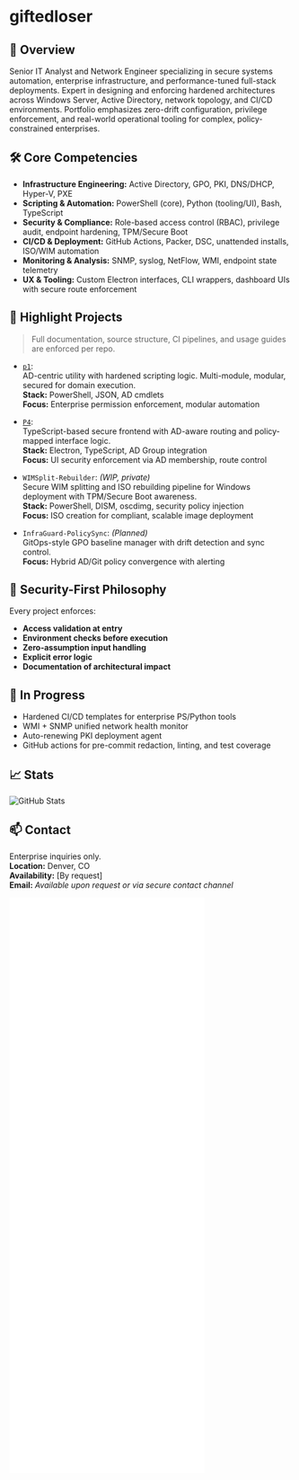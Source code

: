 # giftedloser

## 🧩 Overview

Senior IT Analyst and Network Engineer specializing in secure systems automation, enterprise infrastructure, and performance-tuned full-stack deployments. Expert in designing and enforcing hardened architectures across Windows Server, Active Directory, network topology, and CI/CD environments. Portfolio emphasizes zero-drift configuration, privilege enforcement, and real-world operational tooling for complex, policy-constrained enterprises.

## 🛠️ Core Competencies

- **Infrastructure Engineering:** Active Directory, GPO, PKI, DNS/DHCP, Hyper-V, PXE
- **Scripting & Automation:** PowerShell (core), Python (tooling/UI), Bash, TypeScript
- **Security & Compliance:** Role-based access control (RBAC), privilege audit, endpoint hardening, TPM/Secure Boot
- **CI/CD & Deployment:** GitHub Actions, Packer, DSC, unattended installs, ISO/WIM automation
- **Monitoring & Analysis:** SNMP, syslog, NetFlow, WMI, endpoint state telemetry
- **UX & Tooling:** Custom Electron interfaces, CLI wrappers, dashboard UIs with secure route enforcement

## 📌 Highlight Projects

> Full documentation, source structure, CI pipelines, and usage guides are enforced per repo.

- [`p1`](https://github.com/giftedloser/p1):  
  AD-centric utility with hardened scripting logic. Multi-module, modular, secured for domain execution.  
  **Stack:** PowerShell, JSON, AD cmdlets  
  **Focus:** Enterprise permission enforcement, modular automation

- [`P4`](https://github.com/giftedloser/P4):  
  TypeScript-based secure frontend with AD-aware routing and policy-mapped interface logic.  
  **Stack:** Electron, TypeScript, AD Group integration  
  **Focus:** UI security enforcement via AD membership, route control

- `WIMSplit-Rebuilder`: *(WIP, private)*  
  Secure WIM splitting and ISO rebuilding pipeline for Windows deployment with TPM/Secure Boot awareness.  
  **Stack:** PowerShell, DISM, oscdimg, security policy injection  
  **Focus:** ISO creation for compliant, scalable image deployment

- `InfraGuard-PolicySync`: *(Planned)*  
  GitOps-style GPO baseline manager with drift detection and sync control.  
  **Focus:** Hybrid AD/Git policy convergence with alerting

## 🔐 Security-First Philosophy

Every project enforces:
- **Access validation at entry**
- **Environment checks before execution**
- **Zero-assumption input handling**
- **Explicit error logic**
- **Documentation of architectural impact**

## 🚧 In Progress

- Hardened CI/CD templates for enterprise PS/Python tools  
- WMI + SNMP unified network health monitor  
- Auto-renewing PKI deployment agent  
- GitHub actions for pre-commit redaction, linting, and test coverage

## 📈 Stats

![GitHub Stats](https://github-readme-stats.vercel.app/api?username=giftedloser&show_icons=true&count_private=true&hide=prs&theme=default)

## 📫 Contact

Enterprise inquiries only.  
**Location:** Denver, CO  
**Availability:** [By request]  
**Email:** _Available upon request or via secure contact channel_





![Metrics](https://raw.githubusercontent.com/giftedloser/giftedloser/main/github-metrics.svg)
